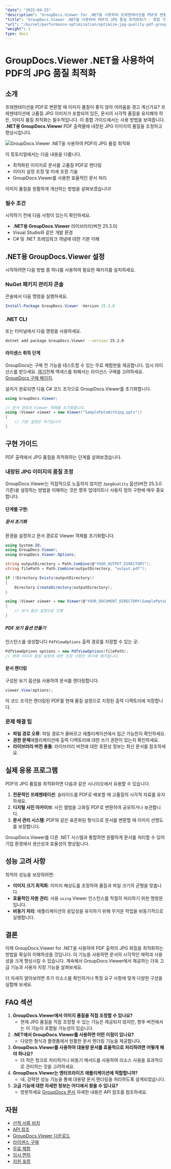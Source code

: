 ```yaml
---
"date": "2025-04-25"
"description": "GroupDocs.Viewer for .NET을 사용하여 프레젠테이션을 PDF로 변환할 때 내장된 JPG 이미지의 품질을 향상시키는 방법을 알아보세요. 이 가이드에서는 설정, 최적화 기법 및 실제 적용 사례를 다룹니다."
"title": "GroupDocs.Viewer .NET을 사용하여 PDF의 JPG 품질 최적화하기 - 종합 가이드"
"url": "/ko/net/performance-optimization/optimize-jpg-quality-pdf-groupdocs-viewer-net/"
"weight": 1
type: docs
---
```

# GroupDocs.Viewer .NET을 사용하여 PDF의 JPG 품질 최적화

## 소개

프레젠테이션을 PDF로 변환할 때 이미지 품질이 좋지 않아 어려움을 겪고 계신가요? 프레젠테이션에 고품질 JPG 이미지가 포함되어 있든, 문서의 시각적 품질을 유지해야 하든, 이미지 품질 최적화는 필수적입니다. 이 종합 가이드에서는 사용 방법을 보여줍니다. **.NET용 GroupDocs.Viewer** PDF 출력물에 내장된 JPG 이미지의 품질을 조정하고 향상시킵니다.

![GroupDocs.Viewer .NET을 사용하여 PDF의 JPG 품질 최적화](/viewer/performance-optimization/optimize-jpg-quality-in-pdfs.png)

이 튜토리얼에서는 다음 내용을 다룹니다.
- 최적화된 이미지로 문서를 고품질 PDF로 렌더링
- 이미지 설정 조정 및 미세 조정 기술
- GroupDocs.Viewer를 사용한 효율적인 문서 처리

이미지 품질을 원활하게 개선하는 방법을 살펴보겠습니다!

### 필수 조건

시작하기 전에 다음 사항이 있는지 확인하세요.
- **.NET용 GroupDocs.Viewer** 라이브러리(버전 25.3.0)
- Visual Studio와 같은 개발 환경
- C# 및 .NET 프레임워크 개념에 대한 기본 이해

## .NET용 GroupDocs.Viewer 설정

시작하려면 다음 방법 중 하나를 사용하여 필요한 패키지를 설치하세요.

### NuGet 패키지 관리자 콘솔

콘솔에서 다음 명령을 실행하세요.

```powershell
Install-Package GroupDocs.Viewer -Version 25.3.0
```

### .NET CLI

또는 터미널에서 다음 명령을 사용하세요.

```bash
dotnet add package GroupDocs.Viewer --version 25.3.0
```

#### 라이센스 취득 단계

GroupDocs는 구매 전 기능을 테스트할 수 있는 무료 체험판을 제공합니다. 임시 라이선스를 받으세요. [여기](https://purchase.groupdocs.com/temporary-license/)전체 액세스를 위해서는 라이선스 구매를 고려하세요. [GroupDocs 구매 페이지](https://purchase.groupdocs.com/buy).

설치가 완료되면 다음 C# 코드 조각으로 GroupDocs.Viewer를 초기화합니다.

```csharp
using GroupDocs.Viewer;

// 문서 경로로 Viewer 객체를 초기화합니다.
using (Viewer viewer = new Viewer("SamplePptxWithJpg.pptx"))
{
    // 기본 설정은 여기입니다
}
```

## 구현 가이드

PDF 출력에서 JPG 품질을 최적화하는 단계를 살펴보겠습니다.

### 내장된 JPG 이미지의 품질 조정

GroupDocs.Viewer는 직접적으로 노출하지 않지만 `JpegQuality` 옵션(버전 25.3.0 기준)을 설정하는 방법을 이해하는 것은 향후 업데이트나 사용자 정의 구현에 매우 중요합니다.

#### 단계별 구현:

##### 문서 초기화

환경을 설정하고 문서 경로로 Viewer 객체를 초기화합니다.

```csharp
using System.IO;
using GroupDocs.Viewer;
using GroupDocs.Viewer.Options;

string outputDirectory = Path.Combine(@"YOUR_OUTPUT_DIRECTORY");
string filePath = Path.Combine(outputDirectory, "output.pdf");

if (!Directory.Exists(outputDirectory))
{
    Directory.CreateDirectory(outputDirectory);
}

using (Viewer viewer = new Viewer(@"YOUR_DOCUMENT_DIRECTORY\SamplePptxWithJpg.pptx"))
{
    // 보기 옵션 설정으로 진행
}
```

##### PDF 보기 옵션 만들기

인스턴스를 생성합니다 `PdfViewOptions` 출력 경로를 지정할 수 있는 곳:

```csharp
PdfViewOptions options = new PdfViewOptions(filePath);
// 향후 이미지 품질 설정에 대한 조정 사항은 여기에 배치됩니다.
```

#### 문서 렌더링

구성된 보기 옵션을 사용하여 문서를 렌더링합니다.

```csharp
viewer.View(options);
```

이 코드 조각은 렌더링된 PDF를 현재 품질 설정으로 지정된 출력 디렉토리에 저장합니다.

### 문제 해결 팁
- **파일 경로 오류**: 파일 경로가 올바르고 애플리케이션에서 접근 가능한지 확인하세요.
- **권한 문제**애플리케이션에 출력 디렉토리에 대한 쓰기 권한이 있는지 확인하세요.
- **라이브러리 버전 충돌**: 라이브러리 버전에 대한 호환성 정보는 최신 문서를 참조하세요.

## 실제 응용 프로그램

PDF의 JPG 품질을 최적화하면 다음과 같은 시나리오에서 유용할 수 있습니다.
1. **전문적인 프레젠테이션**: 슬라이드를 PDF로 배포할 때 고품질의 시각적 자료를 유지하세요.
2. **디지털 사진 아카이브**: 사진 앨범을 고화질 PDF로 변환하여 공유하거나 보관합니다.
3. **문서 관리 시스템**: PDF와 같은 표준화된 형식으로 문서를 변환할 때 이미지 선명도를 보장합니다.

GroupDocs.Viewer를 다른 .NET 시스템과 통합하면 원활하게 문서를 처리할 수 있어 기업 환경에서 생산성과 효율성이 향상됩니다.

## 성능 고려 사항

최적의 성능을 보장하려면:
- **이미지 크기 최적화**: 이미지 해상도를 조정하여 품질과 파일 크기의 균형을 맞춥니다.
- **효율적인 자원 관리**: 사용 `using` Viewer 인스턴스를 적절히 처리하기 위한 명령문입니다.
- **비동기 처리**: 애플리케이션의 응답성을 유지하기 위해 무거운 작업을 비동기적으로 실행합니다.

## 결론

이제 GroupDocs.Viewer for .NET을 사용하여 PDF 출력의 JPG 화질을 최적화하는 방법을 확실히 이해하셨을 것입니다. 이 기능을 사용하면 문서의 시각적인 매력과 사용성을 크게 향상시킬 수 있습니다. 계속해서 GroupDocs.Viewer에서 제공하는 더욱 고급 기능과 사용자 지정 기능을 살펴보세요.

더 자세히 알아보려면 추가 리소스를 확인하거나 특정 요구 사항에 맞게 다양한 구성을 실험해 보세요.

## FAQ 섹션

1. **GroupDocs.Viewer에서 이미지 품질을 직접 조정할 수 있나요?**
   - 현재 JPG 품질을 직접 조정할 수 있는 기능은 제공되지 않지만, 향후 버전에서는 이 기능이 포함될 가능성이 있습니다.
2. **.NET에서 GroupDocs.Viewer를 사용하면 어떤 이점이 있나요?**
   - 다양한 형식과 플랫폼에서 원활한 문서 렌더링 기능을 제공합니다.
3. **GroupDocs.Viewer를 사용하여 대용량 문서를 효율적으로 처리하려면 어떻게 해야 하나요?**
   - 더 작은 청크로 처리하거나 비동기 메서드를 사용하여 리소스 사용을 효과적으로 관리하는 것을 고려하세요.
4. **GroupDocs.Viewer는 엔터프라이즈 애플리케이션에 적합합니까?**
   - 네, 강력한 성능 기능을 통해 대용량 문서 렌더링을 처리하도록 설계되었습니다.
5. **고급 기능에 대한 자세한 정보는 어디에서 찾을 수 있나요?**
   - 방문하세요 [GroupDocs 문서](https://docs.groupdocs.com/viewer/net/) 자세한 내용은 API 참조를 참조하세요.

## 자원
- [선적 서류 비치](https://docs.groupdocs.com/viewer/net/)
- [API 참조](https://reference.groupdocs.com/viewer/net/)
- [GroupDocs.Viewer 다운로드](https://releases.groupdocs.com/viewer/net/)
- [라이센스 구매](https://purchase.groupdocs.com/buy)
- [무료 체험](https://releases.groupdocs.com/viewer/net/)
- [임시 면허](https://purchase.groupdocs.com/temporary-license/)
- [지원 포럼](https://forum.groupdocs.com/c/viewer/9)